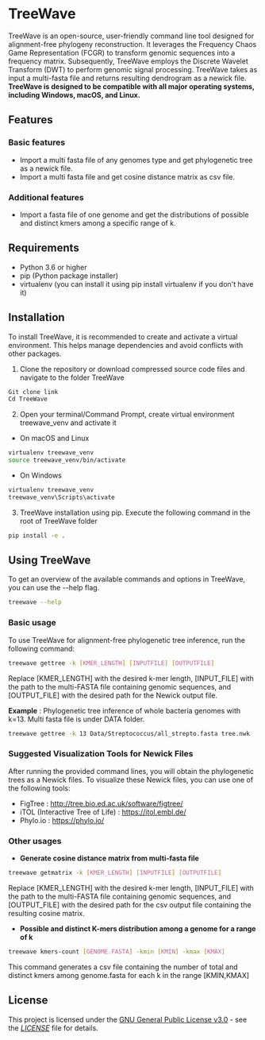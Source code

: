 # TreeWave
TreeWave is an open-source, user-friendly command line tool designed for alignment-free phylogeny reconstruction. It leverages the Frequency Chaos Game Representation (FCGR) to transform genomic sequences into a frequency matrix. Subsequently, TreeWave employs the Discrete Wavelet Transform (DWT) to perform genomic signal processing. TreeWave takes as input a multi-fasta file and returns resulting dendrogram as a newick file. 
**TreeWave is designed to be compatible with all major operating systems, including Windows, macOS, and Linux.**
## Features
### Basic features
- Import a multi fasta file of any genomes type and get phylogenetic tree as a newick file.
- Import a multi fasta file and get cosine distance matrix as csv file. 
### Additional features 
- Import a fasta file of one genome and get the distributions of possible and distinct kmers among a specific range of k. 

## Requirements 
- Python 3.6 or higher
- pip (Python package installer)
- virtualenv (you can install it using pip install virtualenv if you don't have it)
## Installation
To install TreeWave, it is recommended to create and activate a virtual environment. This helps manage dependencies and avoid conflicts with other packages.
1.	Clone the repository or download compressed source code files and navigate to the folder TreeWave

```sh
Git clone link
Cd TreeWave 
```
2.	Open your terminal/Command Prompt, create virtual environment treewave_venv and activate it 
- On macOS and Linux
```sh
virtualenv treewave_venv 
source treewave_venv/bin/activate 
```
- On Windows
```sh
virtualenv treewave_venv 
treewave_venv\Scripts\activate
```
3. TreeWave installation using pip. Execute the following command in the root of TreeWave folder 
```sh
pip install -e . 
```
## Using TreeWave
To get an overview of the available commands and options in TreeWave, you can use the --help flag.
```sh
treewave --help
```
### Basic usage 
To use TreeWave for alignment-free phylogenetic tree inference, run the following command:
```sh
treewave gettree -k [KMER_LENGTH] [INPUTFILE] [OUTPUTFILE]
```
Replace [KMER_LENGTH] with the desired k-mer length, [INPUT_FILE] with the path to the multi-FASTA file containing genomic sequences, and [OUTPUT_FILE] with the desired path for the Newick output file.

**Example** : Phylogenetic tree inference of whole bacteria genomes with k=13. Multi fasta file is under DATA folder. 
```sh
treewave gettree -k 13 Data/Streptococcus/all_strepto.fasta tree.nwk
```
### Suggested Visualization Tools for Newick Files
After running the provided command lines, you will obtain the phylogenetic trees as a Newick files. To visualize these Newick files, you can use one of the following tools:
-  FigTree : http://tree.bio.ed.ac.uk/software/figtree/
- iTOL (Interactive Tree of Life) : https://itol.embl.de/
- Phylo.io : https://phylo.io/

### Other usages
- **Generate cosine distance matrix from multi-fasta file**
```sh
treewave getmatrix -k [KMER_LENGTH] [INPUTFILE] [OUTPUTFILE]
```
Replace [KMER_LENGTH] with the desired k-mer length, [INPUT_FILE] with the path to the multi-FASTA file containing genomic sequences, and [OUTPUT_FILE] with the desired path for the csv output file containing the resulting cosine matrix.

- **Possible and distinct K-mers distribution among a genome for a range of k**
```sh
treewave kmers-count [GENOME.FASTA] -kmin [KMIN] -kmax [KMAX]
```
This command generates a csv file containing the number of total and distinct kmers among genome.fasta for each k in the range [KMIN,KMAX]
## License
This project is licensed under the [GNU General Public License v3.0](https://www.gnu.org/licenses/gpl-3.0.html) - see the [*LICENSE*](LICENSE) file for details.

